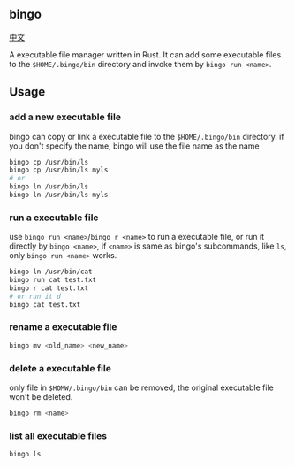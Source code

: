 ## bingo

[中文](./README-ZH_CN.md)

A executable file manager written in Rust. It can add some executable files to the `$HOME/.bingo/bin` directory and invoke them by `bingo run <name>`.


## Usage

### add a new executable file

bingo can copy or link a executable file to the `$HOME/.bingo/bin` directory. if you don't specify the name, bingo will use the file name as the name

```bash
bingo cp /usr/bin/ls
bingo cp /usr/bin/ls myls
# or
bingo ln /usr/bin/ls
bingo ln /usr/bin/ls myls
```

### run a executable file

use `bingo run <name>`/`bingo r <name>` to run a executable file, or run it directly by `bingo <name>`, if `<name>` is same as bingo's subcommands, like `ls`, only `bingo run <name>` works. 

```bash
bingo ln /usr/bin/cat
bingo run cat test.txt
bingo r cat test.txt
# or run it d
bingo cat test.txt
```

### rename a executable file
```bash
bingo mv <old_name> <new_name>
```

### delete a executable file

only file in `$HOMW/.bingo/bin` can be removed, the original executable file won't be deleted.

```bash
bingo rm <name>
```

### list all executable files
```bash
bingo ls
```
